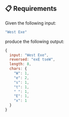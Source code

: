 ## 📋 Requirements

Given the following input:

```js
"West Exe"
```

produce the following output:

```js
{
  input: "West Exe",
  reversed: "exE tseW",
  length: 8,
  chars: {
    "W": 1,
    "e": 2,
    "s": 1,
    "t": 1,
    " ": 1,
    "E": 1,
    "x": 1
  }
}
```